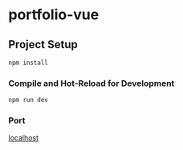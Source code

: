 # portfolio-vue

## Project Setup

```sh
npm install
```

### Compile and Hot-Reload for Development

```sh
npm run dev
```
### Port
[localhost](http://localhost:5173/)
